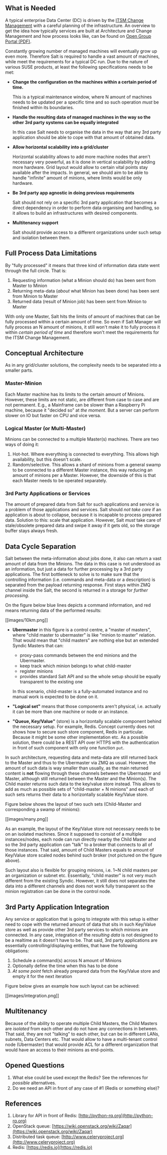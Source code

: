 ## What is Needed

A typical enterprise Data Center (DC) is driven by the [ITSM Change Management](https://en.wikipedia.org/wiki/Change_management_(ITSM)) with a careful planning of the infrastructure. An overview to get the idea how typically services are built at Architecture and Change Management and how process looks like, can be found on [Open Group Portal (PDF)](http://www.opengroup.org/architecture/0404brus/presents/rajesh/aandc1.pdf).

Constantly growing number of managed machines will eventually grow up even more. Therefore Salt is required to handle a vast amount of machines, while meet the requirements for a typical DC run. Due to the nature of various SUSE products, at least the following specifications needs to be met:

- **Change the configuration on the machines within a certain period of time.**
  
  This is a typical maintenance window, where N amount of machines needs to be updated per a specific time and so such operation _must_ be finished within its boundaries.

- **Handle the resulting data of managed machines in the way so the other 3rd party systems can be equally integrated**

  In this case Salt needs to organise the data in the way that any 3rd party application should be able to cope with that amount of obtained data.

- **Allow horizontal scalability into a grid/cluster**

  Horizontal scalability allows to add more machine nodes that aren't necessary very powerful, as it is done in vertical scalability by adding more hardware. Grid layout would allow to certain vital points stay available after the impacts. In general, we should aim to be able to handle "infinite" amount of minions, where limits would be only hardware.

- **Be 3rd party app agnostic in doing previous requirements**

  Salt should not rely on a specific 3rd party application that becomes a direct dependency in order to perform data organising and handling, so it allows to build an infrastructures with desired components.

- **Multitenancy support**

  Salt should provide access to a different organizations under such setup and isolation between them.

## Full Process Data Limitations

By "fully processed" it means that three kind of information data state went through the full circle. That is:

1. Requesting information (what a Minion should do) has been sent from Master to Minion
2. Returning meta-data (_about_ what Minion has been done) has been sent from Minion to Master
3. Returned data (result of Minion job) has been sent from Minion to Master

With only one Master, Salt hits the limits of amount of machines that can be fully processed within a certain amount of time. So even if Salt Manager will fully process an N amount of minions, it still won't make it to fully process it within _certain period of time_ and therefore won't meet the requirements for the ITSM Change Management.

## Conceptual Architecture

As in any grid/cluster solutions, the complexity needs to be separated into a smaller parts.

### Master-Minion

Each Master machine has its limits to the certain amount of Minions. However, these limits are not static, are different from case to case and are not permanent. E.g., a Mainframe can be slower than a Raspberry Pi machine, because it "decided so" at _the moment_. But a server can perform slower on IO but faster on CPU and vice versa.

### Logical Master (or Multi-Master)

Minions can be connected to a multiple Master(s) machines. There are two ways of doing it:

1. Hot-hot. Where everything is connected to everything. This allows high availability, but this doesn't scale.
2. Random/selective. This allows a shard of minions from a general swamp to be connected to a different Master instance, this way reducing an amount of minions per a Master. However, the downside of this is that each Master needs to be operated separately.

### 3rd Party Applications or Services

The amount of prepared data from Salt for such applications and service is a problem of those applications and services. Salt should _not take care_ if an application is about to collapse, because it is incapable to process prepared data. Solution to this: scale that application. However, Salt _must_ take care of stale/obsolete prepared data and swipe it away if it gets old, so the storage buffer stays always fresh.

## Data Cycle Separation

Salt between the meta-information about jobs done, it also can return a vast amount of data from the Minions. The data in this case is not understood as an information, but just a data for further processing by a 3rd party applications. The first bottleneck to solve is to make sure that the controlling information (i.e. commands and meta-data or a description) is separated from the payload returning response. First stays within ZMQ channel inside the Salt, the second is returned in a storage for _further processing_.

On the figure below blue lines depicts a command information, and red means returning data of the performed results:

[[images/10km.png]]

- **Ubermaster** in this figure is a control centre, a "master of masters", where "child master to ubermaster" is like "minion to master" relation. That would mean that "child masters" are nothing else but an extended Syndic Masters that can: 
  - proxy-pass commands between the end minions and the Ubermaster.
  - keep track which minion belongs to what child-master
  - register minions
  - provides standard Salt API and so the whole setup should be equally transparent to the existing one

  In this scenario, child-master is a fully-automated instance and no manual work is expected to be done on it.

- **"Logical set"** means that those components aren't physical, i.e. actually it can be more than one machine or node or an instance.

- **"Queue, Key/Value"** (store) is a horizontally scalable component behind the necessary setup. For example, Redis. Concept currently does not shows how to secure such store component, Redis in particular. Because it might be some other implementation etc. As a possible solution, there could be a REST API over HTTPS with the authentication in front of such component with only one function `put`.

In such architecture, requesting data and meta-data are still returned back to the Master and thus to the Ubermaster via ZMQ as usual. However, the amount of such data is way smaller than usually, as the main returned content is **not** flowing through these channels between the Ubermaster and Master, although still returned between the Master and the Minion(s). The Child master returns such data to the key/value store instead. This allows to add as much as possible sets of "child-master + N minions" and each of such sets returns their data to a horizontally scalable Key/Value store.


Figure below shows the layout of two such sets (Child-Master and corresponding a swamp of minions):

[[images/many.png]]

As an example, the layout of the Key/Value store not necessary needs to be on an isolated machines. Since it supposed to consist of a multiple instances/nodes, each node can run directly nearby the Child Master and so the 3rd party application can "talk" to a broker that connects to all of those instances. That said, amount of Child Masters equals to amount of Key/Value store scaled nodes behind such broker (not pictured on the figure above).

Such layout also is flexible for grouping minions, i.e. 1~N child masters per an organization or subnet etc. Essentially, "child master" is not very much different from the existing Syndic. However, it still does not separates the data into a different channels and does not work fully transparent so the minion registration can be done in the control node.

## 3rd Party Application Integration

Any service or application that is going to integrate with this setup is either need to cope with the returned amount of data that sits in such Key/Value store as well as provide other 3rd party services to which minions are connected. In any case, integration of the _resulting data_ is not designed to be a realtime as it doesn't have to be. That said, 3rd party applications are essentially controlling/displaying entities, that have the following obligations:

1. Schedule a command(s) across N amount of Minions
2. Optionally define the time when this has to be done
3. _At some point_ fetch already prepared data from the Key/Value store and empty it for the next iteration

Figure below gives an example how such layout can be achieved:

[[images/integration.png]]

## Multitenancy

Because of the ability to operate multiple Child Masters, the Child Masters are _isolated_ from each other and do not have any connections in between. That said, they are not "talking" to each other, but can be in different LANs, subnets, Data Centers etc. That would allow to have a multi-tenant control node (Ubermaster) that would provide ACL for a different organization that would have an access to their minions as end-points.

## Opened Questions

1. What else could be used except the Redis? See the references for _possible_ alternatives.
2. Do we need an API in front of any case of #1 (Redis or something else)?

## References

1. Library for API in front of Redis: [http://python-rq.org](http://python-rq.org)
2. OpenStack queue: [https://wiki.openstack.org/wiki/Zaqar](https://wiki.openstack.org/wiki/Zaqar)
3. Distributed task queue: [http://www.celeryproject.org](http://www.celeryproject.org)
4. Redis: [https://redis.io](https://redis.io)